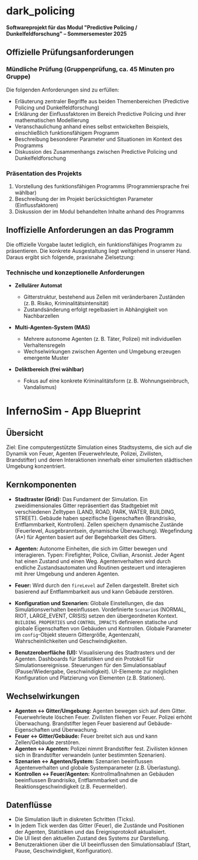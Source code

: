 # dark_policing

**Softwareprojekt für das Modul "Predictive Policing / Dunkelfeldforschung" – Sommersemester 2025**

## Offizielle Prüfungsanforderungen

### Mündliche Prüfung (Gruppenprüfung, ca. 45 Minuten pro Gruppe)

Die folgenden Anforderungen sind zu erfüllen:

- Erläuterung zentraler Begriffe aus beiden Themenbereichen (Predictive Policing und Dunkelfeldforschung)
- Erklärung der Einflussfaktoren im Bereich Predictive Policing und ihrer mathematischen Modellierung
- Veranschaulichung anhand eines selbst entwickelten Beispiels, einschließlich funktionsfähigem Programm
- Beschreibung besonderer Parameter und Situationen im Kontext des Programms
- Diskussion des Zusammenhangs zwischen Predictive Policing und Dunkelfeldforschung

### Präsentation des Projekts

1. Vorstellung des funktionsfähigen Programms (Programmiersprache frei wählbar)
2. Beschreibung der im Projekt berücksichtigten Parameter (Einflussfaktoren)
3. Diskussion der im Modul behandelten Inhalte anhand des Programms

## Inoffizielle Anforderungen an das Programm

Die offizielle Vorgabe lautet lediglich, ein funktionsfähiges Programm zu präsentieren. Die konkrete Ausgestaltung liegt weitgehend in unserer Hand. Daraus ergibt sich folgende, praxisnahe Zielsetzung:

### Technische und konzeptionelle Anforderungen

- **Zellulärer Automat**  
  - Gitterstruktur, bestehend aus Zellen mit veränderbaren Zuständen (z. B. Risiko, Kriminalitätsintensität)  
  - Zustandsänderung erfolgt regelbasiert in Abhängigkeit von Nachbarzellen

- **Multi-Agenten-System (MAS)**  
  - Mehrere autonome Agenten (z. B. Täter, Polizei) mit individuellen Verhaltensregeln  
  - Wechselwirkungen zwischen Agenten und Umgebung erzeugen emergente Muster

- **Deliktbereich (frei wählbar)**  
  - Fokus auf eine konkrete Kriminalitätsform (z. B. Wohnungseinbruch, Vandalismus)

# InfernoSim - App Blueprint

## Übersicht

Ziel:
Eine computergestützte Simulation eines Stadtsystems, die sich auf die Dynamik von Feuer, Agenten (Feuerwehrleute, Polizei, Zivilisten, Brandstifter) und deren Interaktionen innerhalb einer simulierten städtischen Umgebung konzentriert.

## Kernkomponenten

*   **Stadtraster (Grid):** Das Fundament der Simulation. Ein zweidimensionales Gitter repräsentiert das Stadtgebiet mit verschiedenen Zelltypen (LAND, ROAD, PARK, WATER, BUILDING, STREET). Gebäude haben spezifische Eigenschaften (Brandrisiko, Entflammbarkeit, Kontrollen). Zellen speichern dynamische Zustände (Feuerlevel, Ausgebranntsein, dynamische Überwachung). Wegefindung (A\*) für Agenten basiert auf der Begehbarkeit des Gitters.

*   **Agenten:** Autonome Einheiten, die sich im Gitter bewegen und interagieren. Typen: Firefighter, Police, Civilian, Arsonist. Jeder Agent hat einen Zustand und einen Weg. Agentenverhalten wird durch endliche Zustandsautomaten und Routinen gesteuert und interagieren mit ihrer Umgebung und anderen Agenten.

*   **Feuer:** Wird durch den `fireLevel` auf Zellen dargestellt. Breitet sich basierend auf Entflammbarkeit aus und kann Gebäude zerstören.

*   **Konfiguration und Szenarien:** Globale Einstellungen, die das Simulationsverhalten beeinflussen. Vordefinierte `Scenario`s (NORMAL, RIOT, LARGE\_EVENT, CRISIS) setzen den übergeordneten Kontext. `BUILDING_PROPERTIES` und `CONTROL_IMPACTS` definieren statische und globale Eigenschaften von Gebäuden und Kontrollen. Globale Parameter im `config`-Objekt steuern Gittergröße, Agentenzahl, Wahrscheinlichkeiten und Geschwindigkeiten.

*   **Benutzeroberfläche (UI):** Visualisierung des Stadtrasters und der Agenten. Dashboards für Statistiken und ein Protokoll für Simulationsereignisse. Steuerungen für den Simulationsablauf (Pause/Wiedergabe, Geschwindigkeit). UI-Elemente zur möglichen Konfiguration und Platzierung von Elementen (z.B. Stationen).

## Wechselwirkungen

*   **Agenten <-> Gitter/Umgebung:** Agenten bewegen sich auf dem Gitter. Feuerwehrleute löschen Feuer. Zivilisten fliehen vor Feuer. Polizei erhöht Überwachung. Brandstifter legen Feuer basierend auf Gebäude-Eigenschaften und Überwachung.
*   **Feuer <-> Gitter/Gebäude:** Feuer breitet sich aus und kann Zellen/Gebäude zerstören.
*   **Agenten <-> Agenten:** Polizei nimmt Brandstifter fest. Zivilisten können sich in Brandstifter verwandeln (unter bestimmten Szenarien).
*   **Szenarien <-> Agenten/System:** Szenarien beeinflussen Agentenverhalten und globale Systemparameter (z.B. Überlastung).
*   **Kontrollen <-> Feuer/Agenten:** Kontrollmaßnahmen an Gebäuden beeinflussen Brandrisiko, Entflammbarkeit und die Reaktionsgeschwindigkeit (z.B. Feuermelder).

## Datenflüsse

*   Die Simulation läuft in diskreten Schritten (Ticks).
*   In jedem Tick werden das Gitter (Feuer), die Zustände und Positionen der Agenten, Statistiken und das Ereignisprotokoll aktualisiert.
*   Die UI liest den aktuellen Zustand des Systems zur Darstellung.
*   Benutzeraktionen über die UI beeinflussen den Simulationsablauf (Start, Pause, Geschwindigkeit, Konfiguration).